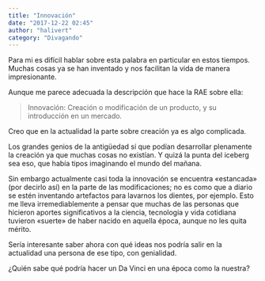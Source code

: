 ```yaml
---
title: "Innovación"
date: "2017-12-22 02:45"
author: "halivert"
category: "Divagando"
---
```


Para mi es difícil hablar sobre esta palabra en particular en estos tiempos.
Muchas cosas ya se han inventado y nos facilitan la vida de manera
impresionante.

Aunque me parece adecuada la descripción que hace la RAE sobre ella:

> Innovación: Creación o modificación de un producto, y su introducción en un
> mercado.

<!-- Seguir leyendo -->

Creo que en la actualidad la parte sobre creación ya es algo complicada.

Los grandes genios de la antigüedad sí que podían desarrollar plenamente la
creación ya que muchas cosas no existían. Y quizá la punta del iceberg sea
eso, que había tipos imaginando el mundo del mañana.

Sin embargo actualmente casi toda la innovación se encuentra «estancada» (por
decirlo así) en la parte de las modificaciones; no es como que a diario se
estén inventando artefactos para lavarnos los dientes, por ejemplo. Esto me
lleva irremediablemente a pensar que muchas de las personas que hicieron
aportes significativos a la ciencia, tecnología y vida cotidiana tuvieron
«suerte» de haber nacido en aquella época, aunque no les quita mérito.

Sería interesante saber ahora con qué ideas nos podría salir en la actualidad
una persona de ese tipo, con genialidad.

¿Quién sabe qué podría hacer un Da Vinci en una época como la nuestra?
